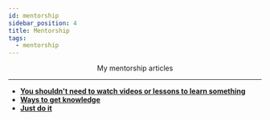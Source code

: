 ```yaml
---
id: mentorship
sidebar_position: 4
title: Mentorship
tags:
  - mentorship
---
```


<p align="center">
My mentorship articles
</p>

---

- [**You shouldn't need to watch videos or lessons to learn something**](https://dev.to/vinibgoulart/you-dont-need-to-watch-videos-or-lessons-to-learn-something-52j5)
- [**Ways to get knowledge**](https://dev.to/vinibgoulart/ways-to-get-knowledge-35p6)
- [**Just do it**](https://dev.to/vinibgoulart/just-do-it-3eon)
